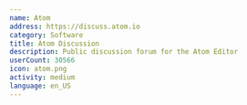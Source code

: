```yaml
---
name: Atom
address: https://discuss.atom.io
category: Software
title: Atom Discussion
description: Public discussion forum for the Atom Editor
userCount: 30566
icon: atom.png
activity: medium
language: en_US
---
```

